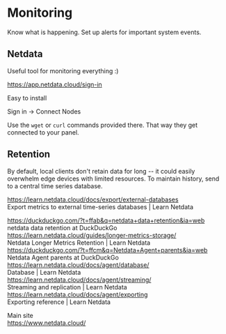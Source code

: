 # Monitoring

Know what is happening. Set up alerts for important system events. 

## Netdata


Useful tool for monitoring everything :)

https://app.netdata.cloud/sign-in

Easy to install

Sign in -> Connect Nodes

Use the `wget` or `curl` commands provided there. That way they get connected to your panel. 


## Retention

By default, local clients don't retain data for long -- it could easily overwhelm edge devices with limited resources. To maintain history, send to a central time series database.

https://learn.netdata.cloud/docs/export/external-databases  
Export metrics to external time-series databases | Learn Netdata  


https://duckduckgo.com/?t=ffab&q=netdata+data+retention&ia=web  
netdata data retention at DuckDuckGo  
https://learn.netdata.cloud/guides/longer-metrics-storage/  
Netdata Longer Metrics Retention | Learn Netdata  
https://duckduckgo.com/?t=ffcm&q=Netdata+Agent+parents&ia=web  
Netdata Agent parents at DuckDuckGo  
https://learn.netdata.cloud/docs/agent/database/  
Database | Learn Netdata  
https://learn.netdata.cloud/docs/agent/streaming/  
Streaming and replication | Learn Netdata  
https://learn.netdata.cloud/docs/agent/exporting  
Exporting reference | Learn Netdata  

Main site  
https://www.netdata.cloud/  
